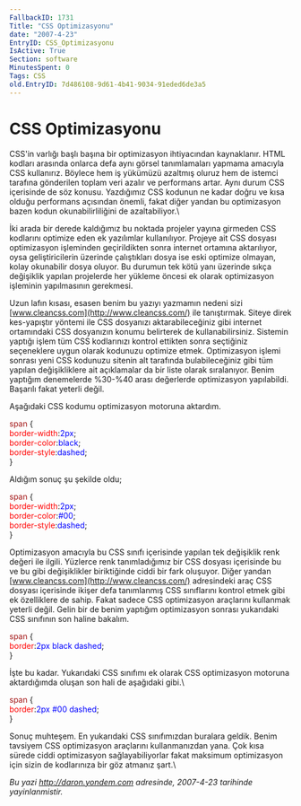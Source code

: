 ```yaml
---
FallbackID: 1731
Title: "CSS Optimizasyonu"
date: "2007-4-23"
EntryID: CSS_Optimizasyonu
IsActive: True
Section: software
MinutesSpent: 0
Tags: CSS
old.EntryID: 7d486108-9d61-4b41-9034-91eded6de3a5
---
```

# CSS Optimizasyonu
CSS'in varlığı başlı başına bir optimizasyon ihtiyacından kaynaklanır.
HTML kodları arasında onlarca defa aynı görsel tanımlamaları yapmama
amacıyla CSS kullanırız. Böylece hem iş yükümüzü azaltmış oluruz hem de
istemci tarafına gönderilen toplam veri azalır ve performans artar. Aynı
durum CSS içerisinde de söz konusu. Yazdığımız CSS kodunun ne kadar
doğru ve kısa olduğu performans açısından önemli, fakat diğer yandan bu
optimizasyon bazen kodun okunabilirliliğini de azaltabiliyor.\

İki arada bir derede kaldığımız bu noktada projeler yayına girmeden CSS
kodlarını optimize eden ek yazılımlar kullanılıyor. Projeye ait CSS
dosyası optimizasyon işleminden geçirildikten sonra internet ortamına
aktarılıyor, oysa geliştiricilerin üzerinde çalıştıkları dosya ise eski
optimize olmayan, kolay okunabilir dosya oluyor. Bu durumun tek kötü
yanı üzerinde sıkça değişiklik yapılan projelerde her yükleme öncesi ek
olarak optimizasyon işleminin yapılmasının gerekmesi.

Uzun lafın kısası, esasen benim bu yazıyı yazmamın nedeni sizi
[www.cleancss.com](http://www.cleancss.com/) ile tanıştırmak. Siteye
direk kes-yapıştır yöntemi ile CSS dosyanızı aktarabileceğiniz gibi
internet ortamındaki CSS dosyanızın konumu belirterek de
kullanabilirsiniz. Sistemin yaptığı işlem tüm CSS kodlarınızı kontrol
ettikten sonra seçtiğiniz seçeneklere uygun olarak kodunuzu optimize
etmek. Optimizasyon işlemi sonrası yeni CSS kodunuzu sitenin alt
tarafında bulabileceğiniz gibi tüm yapılan değişikliklere ait
açıklamalar da bir liste olarak sıralanıyor. Benim yaptığım denemelerde
%30-%40 arası değerlerde optimizasyon yapılabildi. Başarılı fakat
yeterli değil.

Aşağıdaki CSS kodumu optimizasyon motoruna aktardım.

<span style="color: rgb(163, 21, 21);"> span</span><span> {</span>\
 <span style="color: red;"> border-width</span><span>:<span
style="color: blue;">2px</span>;</span>\
 <span style="color: red;"> border-color</span><span>:<span
style="color: blue;">black</span>;</span>\
 <span style="color: red;"> border-style</span><span>:<span
style="color: blue;">dashed</span>;</span>\
 <span> }</span>

Aldığım sonuç şu şekilde oldu;

<span style="color: rgb(163, 21, 21);"> span</span><span> {</span>\
 <span style="color: red;"> border-width</span><span>:<span
style="color: blue;">2px</span>;</span>\
 <span style="color: red;"> border-color</span><span>:<span
style="color: blue;">\#00</span>;</span>\
 <span style="color: red;"> border-style</span><span>:<span
style="color: blue;">dashed</span>;</span>\
 <span> }</span>

Optimizasyon amacıyla bu CSS sınıfı içerisinde yapılan tek değişiklik
renk değeri ile ilgili. Yüzlerce renk tanımladığımız bir CSS dosyası
içerisinde bu ve bu gibi değişiklikler biriktiğinde ciddi bir fark
oluşuyor. Diğer yandan [www.cleancss.com](http://www.cleancss.com/)
adresindeki araç CSS dosyası içerisinde ikişer defa tanımlanmış CSS
sınıflarını kontrol etmek gibi ek özelliklere de sahip. Fakat sadece CSS
optimizasyon araçlarını kullanmak yeterli değil. Gelin bir de benim
yaptığım optimizasyon sonrası yukarıdaki CSS sınıfının son haline
bakalım.

<span style="color: rgb(163, 21, 21);"> span</span><span> {</span>\
 <span style="color: red;"> border</span><span>:<span
style="color: blue;">2px black dashed</span>;</span>\
 <span> }</span>

İşte bu kadar. Yukarıdaki CSS sınıfımı ek olarak CSS optimizasyon
motoruna aktardığımda oluşan son hali de aşağıdaki gibi.\

<span style="color: rgb(163, 21, 21);"> span</span><span> {</span>\
 <span style="color: red;"> border</span><span>:<span
style="color: blue;">2px \#00 dashed</span>;</span>\
 <span> }</span>

Sonuç muhteşem. En yukarıdaki CSS sınıfımızdan buralara geldik. Benim
tavsiyem CSS optimizasyon araçlarını kullanmanızdan yana. Çok kısa
sürede ciddi optimizasyon sağlayabiliyorlar fakat maksimum optimizasyon
için sizin de kodlarınıza bir göz atmanız şart.\



*Bu yazi http://daron.yondem.com adresinde, 2007-4-23 tarihinde yayinlanmistir.*
